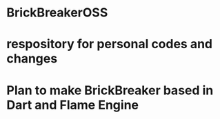 # BrickBreakerOSS
# respository for personal codes and changes
# Plan to make BrickBreaker based in Dart and Flame Engine
